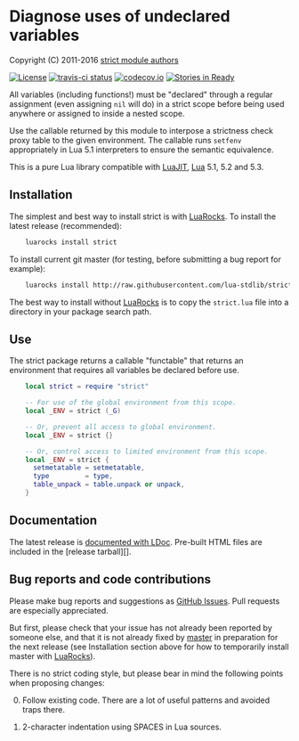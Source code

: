 Diagnose uses of undeclared variables
=====================================

Copyright (C) 2011-2016 [strict module authors][github]

[![License](http://img.shields.io/:license-mit-blue.svg)](http://mit-license.org)
[![travis-ci status](https://secure.travis-ci.org/lua-stdlib/strict.png?branch=master)](http://travis-ci.org/lua-stdlib/strict/builds)
[![codecov.io](https://codecov.io/github/lua-stdlib/strict/coverage.svg?branch=master)](https://codecov.io/github/lua-stdlib/strict?branch=master)
[![Stories in Ready](https://badge.waffle.io/lua-stdlib/strict.png?label=ready&title=Ready)](https://waffle.io/lua-stdlib/strict)

All variables (including functions!) must be "declared" through a regular
assignment (even assigning `nil` will do) in a strict scope before being
used anywhere or assigned to inside a nested scope.

Use the callable returned by this module to interpose a strictness check
proxy table to the given environment.  The callable runs `setfenv`
appropriately in Lua 5.1 interpreters to ensure the semantic equivalence.

This is a pure Lua library compatible with [LuaJIT][], [Lua][] 5.1,
5.2 and 5.3.

[github]: http://github.com/lua-stdlib/strict/ "Github repository"
[lua]: http://www.lua.org "The Lua Project"
[luajit]: http://luajit.org "The LuaJIT Project"


Installation
------------

The simplest and best way to install strict is with [LuaRocks][]. To
install the latest release (recommended):

```bash
    luarocks install strict
```

To install current git master (for testing, before submitting a bug
report for example):

```bash
    luarocks install http://raw.githubusercontent.com/lua-stdlib/strict/master/strict-git-1.rockspec
```

The best way to install without [LuaRocks][] is to copy the
`strict.lua` file into a directory in your package search path.

[luarocks]: http://www.luarocks.org "Lua package manager"


Use
---

The strict package returns a callable "functable" that returns an
environment that requires all variables be declared before use.

```lua
    local strict = require "strict"

    -- For use of the global environment from this scope.
    local _ENV = strict (_G)

    -- Or, prevent all access to global environment.
    local _ENV = strict {}

    -- Or, control access to limited environment from this scope.
    local _ENV = strict {
      setmetatable = setmetatable,
      type         = type,
      table_unpack = table.unpack or unpack,
    }
```



Documentation
-------------

The latest release is [documented with LDoc][github.io].
Pre-built HTML files are included in the [release tarball][].

[github.io]: http://lua-stdlib.github.io/strict
[release]: http://lua-stdlib.github.io/strict/releases


Bug reports and code contributions
----------------------------------

Please make bug reports and suggestions as [GitHub Issues][issues].
Pull requests are especially appreciated.

But first, please check that your issue has not already been reported by
someone else, and that it is not already fixed by [master][github] in
preparation for the next release (see Installation section above for how
to temporarily install master with [LuaRocks][]).

There is no strict coding style, but please bear in mind the following
points when proposing changes:

0. Follow existing code. There are a lot of useful patterns and avoided
   traps there.

1. 2-character indentation using SPACES in Lua sources.

[issues]: http://github.com/lua-stdlib/strict/issues
